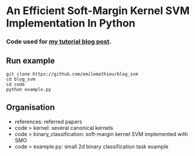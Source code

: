 # An Efficient Soft-Margin Kernel SVM Implementation In Python

### Code used for [my tutorial blog post](http://emilemathieu.fr/blog_svm.html).

## Run example
```
git clone https://github.com/emilemathieu/blog_svm
cd blog_svm
cd code
python example.py
```

## Organisation
- references: referred papers
- code > kernel: several canonical kernels
- code > binary_classification: soft-margin kernel SVM implemented with SMO
- code > example.py: small 2d binary classification task example
